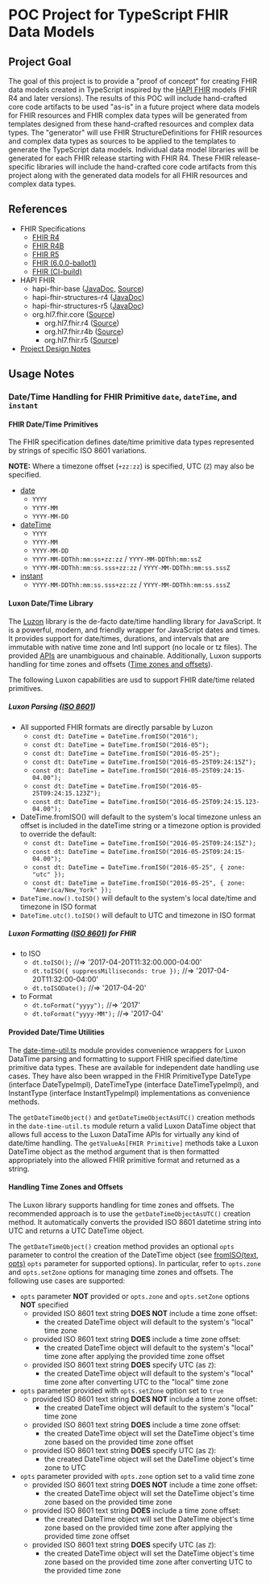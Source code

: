 # POC Project for TypeScript FHIR Data Models

## Project Goal

The goal of this project is to provide a "proof of concept" for creating FHIR data models created in TypeScript inspired
by the [HAPI FHIR](https://hapifhir.io/) models (FHIR R4 and later versions).
The results of this POC will include hand-crafted core code artifacts to be used "as-is" in a future project where data
models for FHIR resources and FHIR complex data types will be generated from templates designed from these hand-crafted
resources and complex data types.
The "generator" will use FHIR StructureDefinitions for FHIR resources and complex data types as sources to be applied to
the templates to generate the TypeScript data models.
Individual data model libraries will be generated for each FHIR release starting with FHIR R4.
These FHIR release-specific libraries will include the hand-crafted core code artifacts from this project along with the
generated data models for all FHIR resources and complex data types.

## References

- FHIR Specifications
  - [FHIR R4](https://hl7.org/fhir/R4)
  - [FHIR R4B](https://hl7.org/fhir/R4B)
  - [FHIR R5](https://hl7.org/fhir/R5)
  - [FHIR (6.0.0-ballot1)](https://hl7.org/fhir/6.0.0-ballot1)
  - [FHIR (CI-build)](https://build.fhir.org/index.html)
- HAPI FHIR
  - hapi-fhir-base ([JavaDoc](https://hapifhir.io/hapi-fhir/apidocs/hapi-fhir-base/), [Source](https://github.com/hapifhir/hapi-fhir/tree/master/hapi-fhir-base))
  - hapi-fhir-structures-r4 ([JavaDoc](https://hapifhir.io/hapi-fhir/apidocs/hapi-fhir-structures-r4/))
  - hapi-fhir-structures-r5 ([JavaDoc](https://hapifhir.io/hapi-fhir/apidocs/hapi-fhir-structures-r5/))
  - org.hl7.fhir.core ([Source](https://github.com/hapifhir/org.hl7.fhir.core))
    - org.hl7.fhir.r4 ([Source](https://github.com/hapifhir/org.hl7.fhir.core/tree/master/org.hl7.fhir.r4))
    - org.hl7.fhir.r4b ([Source](https://github.com/hapifhir/org.hl7.fhir.core/tree/master/org.hl7.fhir.r4b))
    - org.hl7.fhir.r5 ([Source](https://github.com/hapifhir/org.hl7.fhir.core/tree/master/org.hl7.fhir.r5))
- [Project Design Notes](./dev-docs/design-notes.md)

## Usage Notes

### Date/Time Handling for FHIR Primitive `date`, `dateTime`, and `instant`

#### FHIR Date/Time Primitives

The FHIR specification defines date/time primitive data types represented by strings of specific ISO 8601 variations.

**NOTE:** Where a timezone offset (`+zz:zz`) is specified, UTC (`Z`) may also be specified.

- [date](https://hl7.org/fhir/R5/datatypes.html#date)
  - `YYYY`
  - `YYYY-MM`
  - `YYYY-MM-DD`
- [dateTime](https://hl7.org/fhir/R5/datatypes.html#dateTime)
  - `YYYY`
  - `YYYY-MM`
  - `YYYY-MM-DD`
  - `YYYY-MM-DDThh:mm:ss+zz:zz` / `YYYY-MM-DDThh:mm:ssZ`
  - `YYYY-MM-DDThh:mm:ss.sss+zz:zz` / `YYYY-MM-DDThh:mm:ss.sssZ`
- [instant](https://hl7.org/fhir/R5/datatypes.html#instant)
  - `YYYY-MM-DDThh:mm:ss.sss+zz:zz` / `YYYY-MM-DDThh:mm:ss.sssZ`

#### Luxon Date/Time Library

The [Luzon](https://moment.github.io/luxon/#/) library is the de-facto date/time handling library for JavaScript.
It is a powerful, modern, and friendly wrapper for JavaScript dates and times.
It provides support for date/times, durations, and intervals that are immutable with native time zone and Intl
support (no locale or tz files).
The provided [APIs](https://moment.github.io/luxon/api-docs/index.html) are unambiguous and chainable.
Additionally, Luxon supports handling for time zones and offsets ([Time zones and offsets](https://moment.github.io/luxon/#/zones?id=time-zones-and-offsets)).

The following Luxon capabilities are usd to support FHIR date/time related primitives.

##### Luxon Parsing ([ISO 8601](https://moment.github.io/luxon/#/parsing?id=iso-8601))

- All supported FHIR formats are directly parsable by Luzon
  - `const dt: DateTime = DateTime.fromISO("2016");`
  - `const dt: DateTime = DateTime.fromISO("2016-05");`
  - `const dt: DateTime = DateTime.fromISO("2016-05-25");`
  - `const dt: DateTime = DateTime.fromISO("2016-05-25T09:24:15Z");`
  - `const dt: DateTime = DateTime.fromISO("2016-05-25T09:24:15-04.00");`
  - `const dt: DateTime = DateTime.fromISO("2016-05-25T09:24:15.123Z");`
  - `const dt: DateTime = DateTime.fromISO("2016-05-25T09:24:15.123-04.00");`
- DateTime.fromISO() will default to the system's local timezone unless an offset is included in the dateTime string
  or a timezone option is provided to override the default:
  - `const dt: DateTime = DateTime.fromISO("2016-05-25T09:24:15Z");`
  - `const dt: DateTime = DateTime.fromISO("2016-05-25T09:24:15-04.00");`
  - `const dt: DateTime = DateTime.fromISO("2016-05-25", { zone: "utc" });`
  - `const dt: DateTime = DateTime.fromISO("2016-05-25", { zone: "America/New_York" });`
- `DateTime.now().toISO()` will default to the system's local date/time and timezone in ISO format
- `DateTime.utc().toISO()` will default to UTC and timezone in ISO format

##### Luxon Formatting ([ISO 8601](https://moment.github.io/luxon/#/parsing?id=iso-8601)) for FHIR

- to ISO
  - `dt.toISO();` //=> '2017-04-20T11:32:00.000-04:00'
  - `dt.toISO({ suppressMilliseconds: true });` //=> '2017-04-20T11:32:00-04:00'
  - `dt.toISODate();` //=> '2017-04-20'
- to Format
  - `dt.toFormat("yyyy");` //=> '2017'
  - `dt.toFormat("yyyy-MM");` //=> '2017-04'

#### Provided Date/Time Utilities

The [date-time-util.ts](./src/fhir-core/utility/date-time-util.ts) module provides convenience wrappers for
Luxon DataTime parsing and formatting to support FHIR specified date/time primitive data types.
These are available for independent date handling use cases.
They have also been wrapped in the FHIR PrimitiveType DateType (interface DateTypeImpl),
DateTimeType (interface DateTimeTypeImpl), and InstantType (interface InstantTypeImpl) implementations as
convenience methods.

The `getDateTimeObject()` and `getDateTimeObjectAsUTC()` creation methods in the `date-time-util.ts` module return a valid
Luxon DataTime object that allows full access to the Luxon DataTime APIs for virtually any kind of date/time handling.
The `getValueAs[FHIR Primitive]` methods take a Luxon DateTime object as the method argument that is then formatted
appropriately into the allowed FHIR primitive format and returned as a string.

#### Handling Time Zones and Offsets

The Luxon library supports handling for time zones and offsets.
The recommended approach is to use the `getDateTimeObjectAsUTC()` creation method.
It automatically converts the provided ISO 8601 datetime string into UTC and returns a UTC DateTime object.

The `getDateTimeObject()` creation method provides an optional `opts` parameter to control the creation of the DateTime
object (see [fromISO(text, opts)](https://moment.github.io/luxon/api-docs/index.html#datetimefromiso) `opts` parameter
for supported options).
In particular, refer to `opts.zone` and `opts.setZone` options for managing time zones and offsets.
The following use cases are supported:

- `opts` parameter **NOT** provided or `opts.zone` and `opts.setZone` options **NOT** specified
  - provided ISO 8601 text string **DOES NOT** include a time zone offset:
    - the created DateTime object will default to the system's "local" time zone
  - provided ISO 8601 text string **DOES** include a time zone offset:
    - the created DateTime object will default to the system's "local" time zone after applying the provided time zone offset
  - provided ISO 8601 text string **DOES** specify UTC (as `Z`):
    - the created DateTime object will default to the system's "local" time zone after converting UTC to the "local" time zone
- `opts` parameter provided with `opts.setZone` option set to `true`
  - provided ISO 8601 text string **DOES NOT** include a time zone offset:
    - the created DateTime object will default to the system's "local" time zone
  - provided ISO 8601 text string **DOES** include a time zone offset:
    - the created DateTime object will set the DateTime object's time zone based on the provided time zone offset
  - provided ISO 8601 text string **DOES** specify UTC (as `Z`):
    - the created DateTime object will set the DateTime object's time zone to UTC
- `opts` parameter provided with `opts.zone` option set to a valid time zone
  - provided ISO 8601 text string **DOES NOT** include a time zone offset:
    - the created DateTime object will set the DateTime object's time zone based on the provided time zone
  - provided ISO 8601 text string **DOES** include a time zone offset:
    - the created DateTime object will set the DateTime object's time zone based on the provided time zone after applying the provided time zone offset
  - provided ISO 8601 text string **DOES** specify UTC (as `Z`):
    - the created DateTime object will set the DateTime object's time zone based on the provided time zone after converting UTC to the provided time zone
